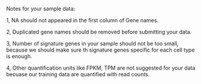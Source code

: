 Notes for your sample data:

1, NA should not appeared in the first column of Gene names.

2, Duplicated gene names should be removed before submitting your data.

3, Number of signature genes in your sample should not be too small, because we should make sure th signature genes specific for each cell type is enough.

4, Other quantification units like FPKM, TPM are not suggested for your data becuase our training data are quantified with read counts.



